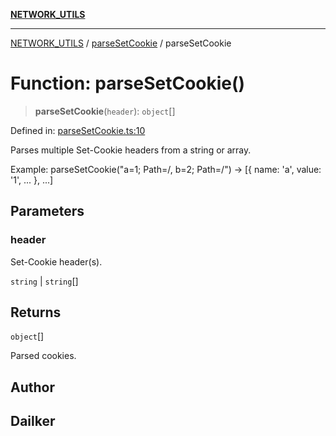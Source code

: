 [**NETWORK_UTILS**](../../README.md)

***

[NETWORK_UTILS](../../README.md) / [parseSetCookie](../README.md) / parseSetCookie

# Function: parseSetCookie()

> **parseSetCookie**(`header`): `object`[]

Defined in: [parseSetCookie.ts:10](https://github.com/dailker/everyutil/blob/cee559aadda9e0c298e06364cba9020e97a8b19b/src/network/parseSetCookie.ts#L10)

Parses multiple Set-Cookie headers from a string or array.

Example: parseSetCookie("a=1; Path=/, b=2; Path=/") → [{ name: 'a', value: '1', ... }, ...]

## Parameters

### header

Set-Cookie header(s).

`string` | `string`[]

## Returns

`object`[]

Parsed cookies.

## Author

## Dailker
